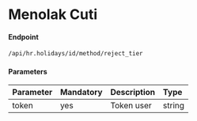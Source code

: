 # Menolak Cuti

#### Endpoint
```bash
/api/hr.holidays/id/method/reject_tier
```

#### Parameters


| Parameter   | Mandatory | Description                          | Type         |
| :--------   | :-------- | :----------                          | :----------- |
| token       | yes       | Token user                           | string       |
